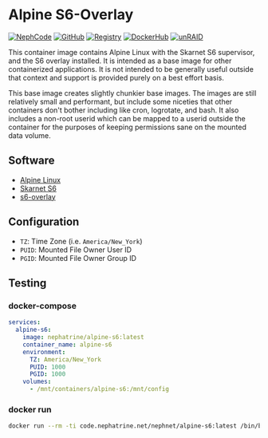 <!--
SPDX-FileCopyrightText: 2019-2025 Daniel Wolf <nephatrine@gmail.com>
SPDX-License-Identifier: ISC
-->

# Alpine S6-Overlay

[![NephCode](https://img.shields.io/static/v1?label=Git&message=NephCode&color=teal)](https://code.nephatrine.net/NephNET/docker-alpine-s6)
[![GitHub](https://img.shields.io/static/v1?label=Git&message=GitHub&color=teal)](https://github.com/nephatrine/docker-alpine-s6)
[![Registry](https://img.shields.io/static/v1?label=OCI&message=NephCode&color=blue)](https://code.nephatrine.net/NephNET/-/packages/container/alpine-s6/latest)
[![DockerHub](https://img.shields.io/static/v1?label=OCI&message=DockerHub&color=blue)](https://hub.docker.com/repository/docker/nephatrine/alpine-s6/general)
[![unRAID](https://img.shields.io/static/v1?label=unRAID&message=template&color=orange)](https://code.nephatrine.net/NephNET/unraid-containers)

This container image contains Alpine Linux with the Skarnet S6 supervisor, and
the S6 overlay installed. It is intended as a base image for other containerized
applications. It is not intended to be generally useful outside that context and
support is provided purely on a best effort basis.

This base image creates slightly chunkier base images. The images are still
relatively small and performant, but include some niceties that other containers
don't bother including like cron, logrotate, and bash. It also includes a
non-root userid which can be mapped to a userid outside the container for the
purposes of keeping permissions sane on the mounted data volume.

## Software

- [Alpine Linux](https://alpinelinux.org/)
- [Skarnet S6](https://skarnet.org/software/s6/)
- [s6-overlay](https://github.com/just-containers/s6-overlay)

## Configuration

- `TZ`: Time Zone (i.e. `America/New_York`)
- `PUID`: Mounted File Owner User ID
- `PGID`: Mounted File Owner Group ID

## Testing

### docker-compose

```yaml
services:
  alpine-s6:
    image: nephatrine/alpine-s6:latest
    container_name: alpine-s6
    environment:
      TZ: America/New_York
      PUID: 1000
      PGID: 1000
    volumes:
      - /mnt/containers/alpine-s6:/mnt/config
```

### docker run

```bash
docker run --rm -ti code.nephatrine.net/nephnet/alpine-s6:latest /bin/bash
```
